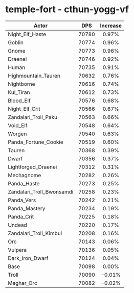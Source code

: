 # temple-fort - cthun-yogg-vf
| Actor | DPS | Increase |
|---|:---:|:---:|
|Night_Elf_Haste|70780|0.97%|
|Goblin|70774|0.96%|
|Gnome|70773|0.96%|
|Draenei|70746|0.92%|
|Human|70735|0.91%|
|Highmountain_Tauren|70632|0.76%|
|Nightborne|70616|0.74%|
|Kul_Tiran|70612|0.73%|
|Blood_Elf|70576|0.68%|
|Night_Elf_Crit|70566|0.67%|
|Zandalari_Troll_Paku|70563|0.66%|
|Void_Elf|70548|0.64%|
|Worgen|70540|0.63%|
|Panda_Fortune_Cookie|70519|0.60%|
|Tauren|70368|0.39%|
|Dwarf|70356|0.37%|
|Lightforged_Draenei|70312|0.31%|
|Mechagnome|70282|0.26%|
|Panda_Haste|70273|0.25%|
|Zandalari_Troll_Bwonsamdi|70258|0.23%|
|Panda_Vers|70242|0.21%|
|Panda_Mastery|70234|0.19%|
|Panda_Crit|70225|0.18%|
|Undead|70220|0.17%|
|Zandalari_Troll_Kimbul|70208|0.16%|
|Orc|70143|0.06%|
|Vulpera|70136|0.05%|
|Dark_Iron_Dwarf|70124|0.04%|
|Base|70098|0.00%|
|Troll|70090|-0.01%|
|Maghar_Orc|70082|-0.02%|

